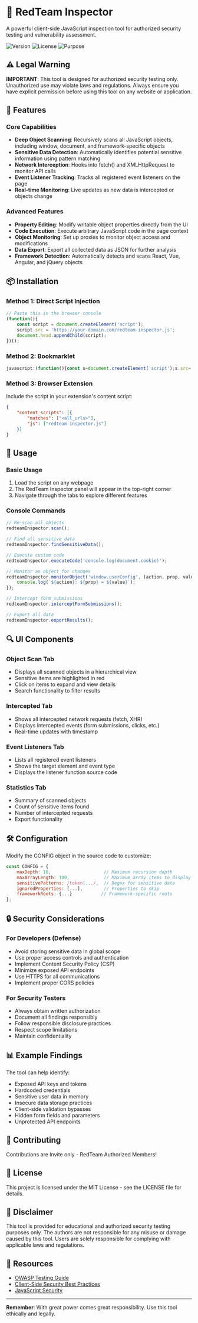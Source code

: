 # 🔴 RedTeam Inspector

A powerful client-side JavaScript inspection tool for authorized security testing and vulnerability assessment.

![Version](https://img.shields.io/badge/version-1.0.0-red)
![License](https://img.shields.io/badge/license-MIT-blue)
![Purpose](https://img.shields.io/badge/purpose-security%20testing-orange)

## ⚠️ Legal Warning

**IMPORTANT**: This tool is designed for authorized security testing only. Unauthorized use may violate laws and regulations. Always ensure you have explicit permission before using this tool on any website or application.

## 🚀 Features

### Core Capabilities
- **Deep Object Scanning**: Recursively scans all JavaScript objects, including window, document, and framework-specific objects
- **Sensitive Data Detection**: Automatically identifies potential sensitive information using pattern matching
- **Network Interception**: Hooks into fetch() and XMLHttpRequest to monitor API calls
- **Event Listener Tracking**: Tracks all registered event listeners on the page
- **Real-time Monitoring**: Live updates as new data is intercepted or objects change

### Advanced Features
- **Property Editing**: Modify writable object properties directly from the UI
- **Code Execution**: Execute arbitrary JavaScript code in the page context
- **Object Monitoring**: Set up proxies to monitor object access and modifications
- **Data Export**: Export all collected data as JSON for further analysis
- **Framework Detection**: Automatically detects and scans React, Vue, Angular, and jQuery objects

## 📦 Installation

### Method 1: Direct Script Injection
```javascript
// Paste this in the browser console
(function(){
    const script = document.createElement('script');
    script.src = 'https://your-domain.com/redteam-inspector.js';
    document.head.appendChild(script);
})();
```

### Method 2: Bookmarklet
```javascript
javascript:(function(){const s=document.createElement('script');s.src='https://your-domain.com/redteam-inspector.js';document.head.appendChild(s);})();
```

### Method 3: Browser Extension
Include the script in your extension's content script:
```json
{
    "content_scripts": [{
        "matches": ["<all_urls>"],
        "js": ["redteam-inspector.js"]
    }]
}
```

## 🎯 Usage

### Basic Usage
1. Load the script on any webpage
2. The RedTeam Inspector panel will appear in the top-right corner
3. Navigate through the tabs to explore different features

### Console Commands
```javascript
// Re-scan all objects
redteamInspector.scan();

// Find all sensitive data
redteamInspector.findSensitiveData();

// Execute custom code
redteamInspector.executeCode('console.log(document.cookie)');

// Monitor an object for changes
redteamInspector.monitorObject('window.userConfig', (action, prop, value) => {
    console.log(`${action}: ${prop} = ${value}`);
});

// Intercept form submissions
redteamInspector.interceptFormSubmissions();

// Export all data
redteamInspector.exportResults();
```

## 🔍 UI Components

### Object Scan Tab
- Displays all scanned objects in a hierarchical view
- Sensitive items are highlighted in red
- Click on items to expand and view details
- Search functionality to filter results

### Intercepted Tab
- Shows all intercepted network requests (fetch, XHR)
- Displays intercepted events (form submissions, clicks, etc.)
- Real-time updates with timestamp

### Event Listeners Tab
- Lists all registered event listeners
- Shows the target element and event type
- Displays the listener function source code

### Statistics Tab
- Summary of scanned objects
- Count of sensitive items found
- Number of intercepted requests
- Export functionality

## 🛠️ Configuration

Modify the CONFIG object in the source code to customize:
```javascript
const CONFIG = {
    maxDepth: 10,                    // Maximum recursion depth
    maxArrayLength: 100,             // Maximum array items to display
    sensitivePatterns: /token|.../,  // Regex for sensitive data
    ignoredProperties: [...],        // Properties to skip
    frameworkRoots: {...}           // Framework-specific roots
};
```

## 🔒 Security Considerations

### For Developers (Defense)
- Avoid storing sensitive data in global scope
- Use proper access controls and authentication
- Implement Content Security Policy (CSP)
- Minimize exposed API endpoints
- Use HTTPS for all communications
- Implement proper CORS policies

### For Security Testers
- Always obtain written authorization
- Document all findings responsibly
- Follow responsible disclosure practices
- Respect scope limitations
- Maintain confidentiality

## 📊 Example Findings

The tool can help identify:
- Exposed API keys and tokens
- Hardcoded credentials
- Sensitive user data in memory
- Insecure data storage practices
- Client-side validation bypasses
- Hidden form fields and parameters
- Unprotected API endpoints

## 🤝 Contributing

Contributions are Invite only - RedTeam Authorized Members!

## 📄 License

This project is licensed under the MIT License - see the LICENSE file for details.

## 🚨 Disclaimer

This tool is provided for educational and authorized security testing purposes only. The authors are not responsible for any misuse or damage caused by this tool. Users are solely responsible for complying with applicable laws and regulations.

## 🔗 Resources

- [OWASP Testing Guide](https://owasp.org/www-project-web-security-testing-guide/)
- [Client-Side Security Best Practices](https://cheatsheetseries.owasp.org/cheatsheets/DOM_based_XSS_Prevention_Cheat_Sheet.html)
- [JavaScript Security](https://developer.mozilla.org/en-US/docs/Web/Security)

---

**Remember**: With great power comes great responsibility. Use this tool ethically and legally.
